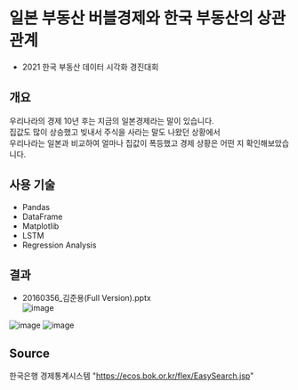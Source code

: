 # 일본 부동산 버블경제와 한국 부동산의 상관관계
* 2021 한국 부동산 데이터 시각화 경진대회

## 개요
우리나라의 경제 10년 후는 지금의 일본경제라는 말이 있습니다.  
집값도 많이 상승했고 빚내서 주식을 사라는 말도 나왔던 상황에서  
우리나라는 일본과 비교하여 얼마나 집값이 폭등했고 경제 상황은 어떤 지 확인해보았습니다.  

## 사용 기술
- Pandas
- DataFrame
- Matplotlib
- LSTM
- Regression Analysis

## 결과
* 20160356_김준용(Full Version).pptx  
![image](https://github.com/wragon/Real_estate/assets/62223905/471e280c-f984-4cdc-825b-1cc6f5e7343d)

![image](https://user-images.githubusercontent.com/62223905/136495365-19496881-e2da-4c0a-9965-c0ae96e4b5a5.png)
![image](https://user-images.githubusercontent.com/62223905/136495380-d396f693-7716-483a-8a9e-1a5c56f65a56.png)

## Source
한국은행 경제통계시스템 "https://ecos.bok.or.kr/flex/EasySearch.jsp"
